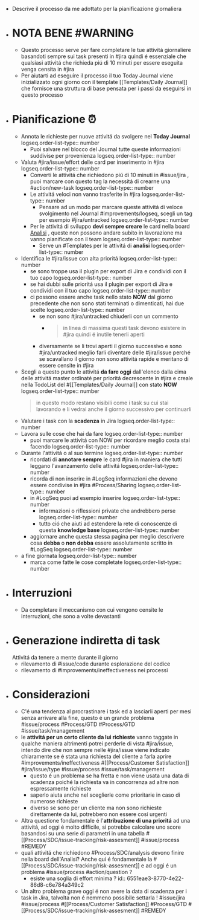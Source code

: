 - Descrive il processo da me adottato per la pianificazione giornaliera
- # NOTA BENE #WARNING
	- Questo processo serve per fare completare le tue attivitá giornaliere basandoti sempre sui task presenti in #jira quindi é essenziale che qualsiasi attivitá che richieda piú di 10 minuti per essere eseguita venga censita in #jira
	- Per aiutarti ad eseguire il processo il tuo Today Journal viene inizializzato ogni giorno con il template [[Templates/Daily Journal]] che fornisce una struttura di base pensata per i passi da eseguirsi in questo processo
- # Pianificazione ⏰
	- Annota le richieste per nuove attivitá da svolgere nel **Today Journal**
	  logseq.order-list-type:: number
		- Puoi salvare nel blocco  del Journal tutte queste informazioni suddivise per provenienza
		  logseq.order-list-type:: number
	- Valuta #jira/issue/effort delle card per inserimento in #jira
	  logseq.order-list-type:: number
		- Converti le attivitá che richiedono piú di 10 minuti in #issue/jira , puoi marcare con questo tag la necessitá di crearne una #action/new-task
		  logseq.order-list-type:: number
		- Le attivitá veloci non vanno trasferite in #jira
		  logseq.order-list-type:: number
			- Pensare ad un modo per marcare queste attivitá di veloce svolgimento nel Journal #improvements/logseq, scegli un tag per esempio #jira/untracked
			  logseq.order-list-type:: number
		- Per le attivitá di sviluppo **devi sempre creare** le card nella board [Analisi](https://gsped.atlassian.net/jira/software/projects/AN/boards/37) , queste non possono andare subito in lavorazione ma vanno pianificate con il team
		  logseq.order-list-type:: number
			- Serve un #Templates per le attivitá di **analisi**
			  logseq.order-list-type:: number
	- Identifica le #jira/issue con alta prioritá
	  logseq.order-list-type:: number
		- se sono troppe usa il plugin per export di Jira e condividi con il tuo capo
		  logseq.order-list-type:: number
		- se hai dubbi sulle prioritá usa il plugin per export di Jira e condividi con il tuo capo
		  logseq.order-list-type:: number
		- ci possono essere anche task nello stato **NOW** dal giorno precedente che non sono stati terminati o dimenticati, hai due scelte
		  logseq.order-list-type:: number
			- se non sono #jira/untracked chiuderli con un commento
				- > in linea di massima questi task devono esistere in #jira quindi é inutile tenerli aperti
			- diversamente se li trovi aperti il giorno successivo e sono #jira/untracked meglio farli diventare delle #jira/issue perché se scavallano il giorno non sono attivitá rapide e meritano di essere censite in #jira
	- Scegli a questo punto le attivitá **da fare oggi** dall'elenco dalla cima delle attivitá master ordinaté per prioritá decrescente in #jira e creale nella TodoList del #[[Templates/Daily Journal]] con stato **NOW**
	  logseq.order-list-type:: number
	  > in questo modo restano visibili come i task su cui stai lavorando e li vedrai anche il giorno successivo per continuarli
	- Valutare i task con la **scadenza** in Jira
	  logseq.order-list-type:: number
	- Lavora sulle cose che hai da fare
	  logseq.order-list-type:: number
		- puoi marcare le attivitá con NOW per ricordare meglio costa stai facendo
		  logseq.order-list-type:: number
	- Durante l'attivitá o al suo termine
	  logseq.order-list-type:: number
		- ricordati di **annotare sempre** le card #jira in maniera che tutti leggano l'avanzamento delle attivitá
		  logseq.order-list-type:: number
		- ricorda di non inserire in #LogSeq informazioni che devono essere condivise in #jira #Process/Sharing
		  logseq.order-list-type:: number
		- in #LogSeq puoi ad esempio inserire
		  logseq.order-list-type:: number
			- informazioni o riflessioni private che andrebbero perse
			  logseq.order-list-type:: number
			- tutto ció che aiuti ad estendere la rete di conoscenze di questa **knowledge base**
			  logseq.order-list-type:: number
		- aggiornare anche questa stessa pagina per meglio descrivere cosa  **debba** o **non debba** essere assolutamente scritto in #LogSeq
		  logseq.order-list-type:: number
	- a fine giornata
	  logseq.order-list-type:: number
		- marca come fatte le cose completate
		  logseq.order-list-type:: number
- # Interruzioni
	- Da completare il meccanismo con cui vengono censite le interruzioni, che sono a volte devastanti
- # Generazione indiretta di task
  Attivitá da tenere a mente durante il giorno
	- rilevamento di #issue/code durante esplorazione del codice
	- rilevamento di #improvements/ineffectiveness nei processi
- # Considerazioni
	- C'é una tendenza al procrastinare i task ed a lasciarli aperti per mesi senza arrivare alla fine, questo é un grande problema #issue/process #Process/GTD  #Process/GTD #issue/task/management
	- le **attivitá per un certo cliente da lui richieste** vanno taggate in qualche maniera altrimenti potrei perderle di vista #jira/issue, intendo dire che non sempre nelle #jira/issue viene indicato chiaramente se é stata una richiesta del cliente a farla aprire #improvements/ineffectiveness #[[Process/Customer Satisfaction]] #jira/issue/type #issue/process #issue/task/management
		- questo é un problema se ha fretta e non viene usata una data di scadenza poiché la richiesta va in concorrenza ad altre non espressamente richieste
		- saperlo aiuta anche nel sceglierle come prioritarie in caso di numerose richieste
		- diverso se sono per un cliente ma non sono richieste direttamente da lui, potrebbero non essere cosí urgenti
	- Altra questione fondamentale é l'**attribuzione di una prioritá** ad una attivitá, ad oggi é molto difficile, si potrebbe calcolare uno score basandosi su una serie di parametri in una tabella #[[Process/SDC/issue-tracking/risk-assesment]] #issue/process #REMEDY
	- quali attivitá che richiedono #Process/SDC/analysis devono finire nella board dell'Analisi?  Anche qui é fondamentale la #[[Process/SDC/issue-tracking/risk-assesment]] e ad oggi é un problema #issue/process  #action/question ?
		- esiste una soglia di effort minima ?
		  id:: 6551eae3-8770-4e22-86d8-c6e784a349c2
	- Un altro problema grave oggi é non avere la data di scadenza per i task in Jira, talvolta non é nemmeno possibile settarla ! #issue/jira #issue/process #[[Process/Customer Satisfaction]] #Process/GTD #[[Process/SDC/issue-tracking/risk-assesment]] #REMEDY